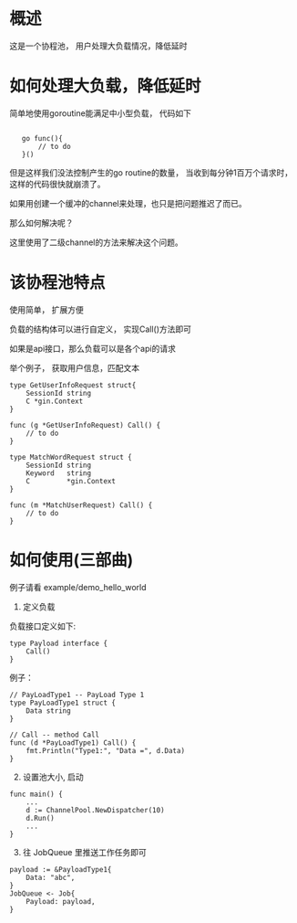 # 概述

这是一个协程池， 用户处理大负载情况，降低延时

# 如何处理大负载，降低延时

简单地使用goroutine能满足中小型负载， 代码如下

```golang

   go func(){
       // to do
   }()

```

但是这样我们没法控制产生的go routine的数量， 当收到每分钟1百万个请求时，这样的代码很快就崩溃了。

如果用创建一个缓冲的channel来处理，也只是把问题推迟了而已。

那么如何解决呢？

这里使用了二级channel的方法来解决这个问题。

#  该协程池特点

使用简单， 扩展方便 

负载的结构体可以进行自定义， 实现Call()方法即可

如果是api接口，那么负载可以是各个api的请求

举个例子， 获取用户信息，匹配文本
```golang
type GetUserInfoRequest struct{
    SessionId string
    C *gin.Context
}

func (g *GetUserInfoRequest) Call() {
    // to do 
}

type MatchWordRequest struct {
    SessionId string
    Keyword   string
    C         *gin.Context
}

func (m *MatchUserRequest) Call() {
    // to do 
}

```


# 如何使用(三部曲)

例子请看 example/demo_hello_world

1. 定义负载

负载接口定义如下:
```golang
type Payload interface {
	Call()
}
```
例子：

```golang
// PayLoadType1 -- PayLoad Type 1
type PayLoadType1 struct {
	Data string
}

// Call -- method Call
func (d *PayLoadType1) Call() {
	fmt.Println("Type1:", "Data =", d.Data)
}
```

2. 设置池大小, 启动
```golang
func main() {
    ...
	d := ChannelPool.NewDispatcher(10)
    d.Run()
    ...
}
```

3. 往 JobQueue 里推送工作任务即可

```golang
payload := &PayloadType1{
    Data: "abc",
}
JobQueue <- Job{
    Payload: payload,
}
```